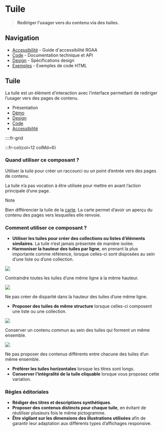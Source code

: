 # Tuile

> **Rediriger l’usager vers du contenu via des tuiles.**

## Navigation

- [Accessibilité](./accessibilite.md) - Guide d'accessibilité RGAA
- [Code](./code.md) - Documentation technique et API
- [Design](./design.md) - Spécifications design
- [Exemples](./examples/) - Exemples de code HTML

## Tuile

La tuile est un élément d’interaction avec l’interface permettant de rediriger l’usager vers des pages de contenu.


- Présentation
- [Démo](./demo/index.md)
- [Design](./design/index.md)
- [Code](./code/index.md)
- [Accessibilité](./accessibility/index.md)


::::fr-grid

:::fr-col{col=12 colMd=6}




### Quand utiliser ce composant ?

Utiliser la tuile pour créer un raccourci ou un point d’entrée vers des pages de contenu.

La tuile n’a pas vocation à être utilisée pour mettre en avant l’action principale d’une page.

>[!NOTE]
> Bien différencier la tuile de la [carte](../../../card/_part/doc/index.md). La carte permet d’avoir un aperçu du contenu des pages vers lesquelles elle renvoie.

### Comment utiliser ce composant ?

- **Utiliser les tuiles pour créer des collections ou listes d’éléments similaires**. La tuile n’est jamais présentée de manière isolée.
- **Harmoniser la hauteur des tuiles par ligne**, en prenant la plus importante comme référence, lorsque celles-ci sont disposées au sein d’une liste ou d’une collection.



![](./assets/_asset/use/do-1.png)

Contraindre toutes les tuiles d’une même ligne à la même hauteur.



![](./assets/_asset/use/dont-1.png)

Ne pas créer de disparité dans la hauteur des tuiles d’une même ligne.



- **Proposer des tuiles de même structure** lorsque celles-ci composent une liste ou une collection.



![](./assets/_asset/use/do-2.png)

Conserver un contenu commun au sein des tuiles qui forment un même ensemble.



![](./assets/_asset/use/dont-2.png)

Ne pas proposer des contenus différents entre chacune des tuiles d’un même ensemble.



- **Préférer les tuiles horizontales** lorsque les titres sont longs.
- **Conserver l’intégralité de la tuile cliquable** lorsque vous proposez cette variation.

### Règles éditoriales

- **Rédiger des titres et descriptions synthétiques**.
- **Proposer des contenus distincts pour chaque tuile**, en évitant de réutiliser plusieurs fois le même pictogramme.
- **Être vigilant sur les dimensions des illustrations utilisées** afin de garantir leur adaptation aux différents types d’affichages responsive.
